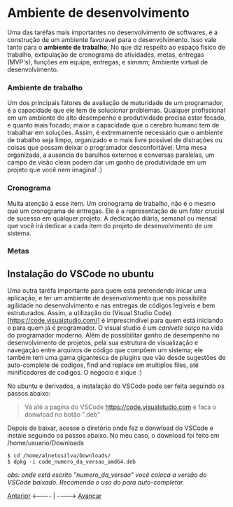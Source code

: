 # Ambiente de desenvolvimento

Uma das taréfas mais importantes no desenvolvimento de softwares, é a construção de um ambiente favoravel para o desenvolvimento. Isso vale tanto para o **ambiente de trabalho**; No que diz respeito ao espaço físico de trabalho, extipulação de cronograma de atividades, metas, entregas (MVP's), funções em equipe, entregas, e simmm; Ambiente virtual de desenvolvimento.

### Ambiente de trabalho

Um dos principais fatores de avaliação de maturidade de um programador, é a capacidade que ele tem de solucionar problemas. Qualquer profissional em um ambiente de alto desempenho e produtividade precisa estar focado, e quanto mais focado; maior a capacidade que o cerebro humano tem de trabalhar em soluções. Assim, é extremamente necessário que o ambiente de trabalho seja limpo, organizado e o mais livre possivel de distrações ou coisas que possam deixar o programador desconfortável. Uma mesa organizada, a ausencia de barulhos externos e conversas paralelas, um campo de visão clean podem dar um ganho de produtividade em um projeto que você nem imagina! :)

### Cronograma

Muita atenção à esse item. Um cronograma de trabalho, não é o mesmo que um cronograma de entregas. Ele é a representação de um fator crucial de sucesso em qualquer projeto.
A dedicação diária, semanal ou mensal que você irá dedicar a cada item do projeto de desenvolvimento de um sistema.

### Metas

## Instalação do VSCode no ubuntu

Uma outra taréfa importante para quem está pretendendo inicar uma aplicação, e ter um ambiente de desenvolvimento que nos possibilite agilidade no desenvolvimento e nas entregas de códigos legiveis e bem estruturados. Assim, a utilização do (Visual Studio Code)[https://code.visualstudio.com/] é imprescindivel para quem está iniciando e para quem já é programador. O visual studio é um *canivete suiço* na vida do programador moderno. Além de possibilitar ganho de desempenho no desenvolvimento de projetos, pela sua estrutura de visualização e navegação entre arquivos de código que compõem um sistema; ele também tem uma gama gigantesca de plugins que vão desde sugestões de auto-complete de codigos, find and replace em multiplos files, até minificadores de codigos. O negocio é xique :)

No ubuntu e derivados, a instalação do VSCode pode ser feita seguindo os passos abaixo:

> Vá até a pagina do VSCode https://code.visualstudio.com e faça o donwload no botão ".deb"

Depois de baixar, acesse o diretório onde fez o donwload do VSCode e instale seguindo os passos abaixo. No meu caso, o download foi feito em /home/usuario/Downloads

```
$ cd /home/alnetosilva/Downloads/
$ dpkg -i code_numero_da_versao_amd64.deb

```
*obs: onde está escrito "numero_da_versao" você coloca a versão do VSCode baixado. Recomendo o uso do <tab> para auto-completar.*


[Anterior](./02NodeJS.md) <---- | ----> [Avançar](./04Fastify.md)